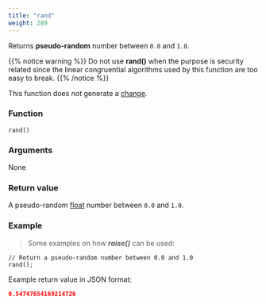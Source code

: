 ```yaml
---
title: "rand"
weight: 289
---
```


Returns **pseudo-random** number between `0.0` and `1.0`.

{{% notice warning %}}
Do not use **rand()** when the purpose is security related since the linear
congruential algorithms used by this function are too easy to break.
{{% /notice %}}

This function does *not* generate a [change](../../overview/changes).

### Function

`rand()`

### Arguments

None

### Return value

A pseudo-random [float](../../data-types/float) number between `0.0` and `1.0`.

### Example

> Some examples on how ***raise()*** can be used:

```thingsdb,should_pass
// Return a pseudo-random number between 0.0 and 1.0
rand();
```

Example return value in JSON format:

```json
0.54747654169214726
```
